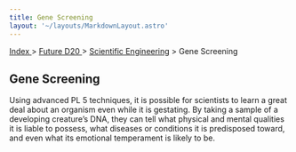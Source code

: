 ```yaml
---
title: Gene Screening
layout: '~/layouts/MarkdownLayout.astro'
---
```


[ Index ](/) > [ Future D20 ](/future.d20.srd) > [Scientific Engineering](/future.d20.srd/scientific.engineering) > Gene Screening

## Gene Screening

Using advanced PL 5 techniques, it is possible for scientists to learn a great
deal about an organism even while it is gestating. By taking a sample of a
developing creature’s DNA, they can tell what physical and mental qualities it
is liable to possess, what diseases or conditions it is predisposed toward,
and even what its emotional temperament is likely to be.

